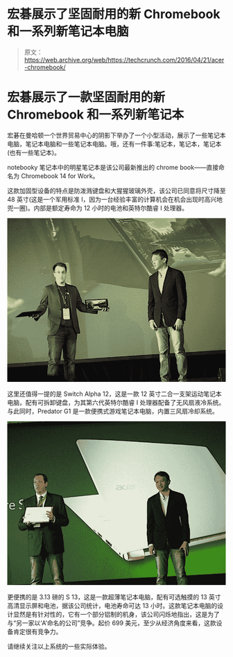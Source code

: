 # 宏碁展示了坚固耐用的新 Chromebook 和一系列新笔记本电脑 

> 原文：<https://web.archive.org/web/https://techcrunch.com/2016/04/21/acer-chromebook/>

# 宏碁展示了一款坚固耐用的新 Chromebook 和一系列新笔记本

宏碁在曼哈顿一个世界贸易中心的阴影下举办了一个小型活动，展示了一些笔记本电脑，笔记本电脑和一些笔记本电脑。哦，还有一件事:笔记本，笔记本，笔记本(也有一些笔记本)。

notebooky 笔记本中的明星笔记本是该公司最新推出的 chrome book——直接命名为 Chromebook 14 for Work。

这款加固型设备的特点是防泼溅键盘和大猩猩玻璃外壳，该公司已同意将尺寸降至 48 英寸(这是一个军用标准 I，因为一台经验丰富的计算机会在机会出现时高兴地兜一圈)。内部是额定寿命为 12 小时的电池和英特尔酷睿 I 处理器。

![OLYMPUS DIGITAL CAMERA](img/4f65fc821edda21f6372c6f70d917202.png)

这里还值得一提的是 Switch Alpha 12，这是一款 12 英寸二合一支架运动笔记本电脑，配有可拆卸键盘，为其第六代英特尔酷睿 I 处理器配备了无风扇液冷系统。与此同时，Predator G1 是一款便携式游戏笔记本电脑，内置三风扇冷却系统。

![Acer S 13](img/cf9e9a09996efb8e91f28991403613f6.png)

更便携的是 3.13 磅的 S 13，这是一款超薄笔记本电脑，配有可选触摸的 13 英寸高清显示屏和电池，据该公司统计，电池寿命可达 13 小时。这款笔记本电脑的设计显然是有针对性的，它有一个部分铝制的机身，该公司闪烁地指出，这是为了与“另一家以‘A’命名的公司”竞争。起价 699 美元，至少从经济角度来看，这款设备肯定很有竞争力。

请继续关注以上系统的一些实际体验。